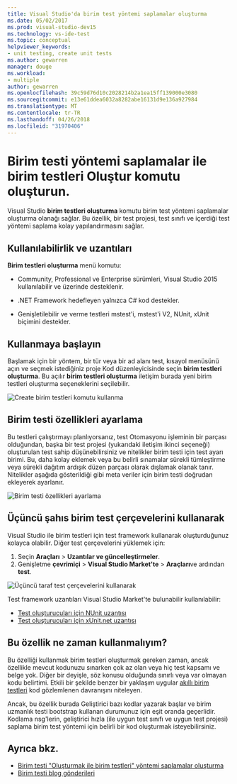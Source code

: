 ```yaml
---
title: Visual Studio'da birim test yöntemi saplamalar oluşturma
ms.date: 05/02/2017
ms.prod: visual-studio-dev15
ms.technology: vs-ide-test
ms.topic: conceptual
helpviewer_keywords:
- unit testing, create unit tests
ms.author: gewarren
manager: douge
ms.workload:
- multiple
author: gewarren
ms.openlocfilehash: 39c59d76d10c2028214b2a1ea15ff139000e3080
ms.sourcegitcommit: e13e61ddea6032a8282abe16131d9e136a927984
ms.translationtype: MT
ms.contentlocale: tr-TR
ms.lasthandoff: 04/26/2018
ms.locfileid: "31970406"
---
```

# <a name="create-unit-test-method-stubs-with-the-create-unit-tests-command"></a>Birim testi yöntemi saplamalar ile birim testleri Oluştur komutu oluşturun.

Visual Studio **birim testleri oluşturma** komutu birim test yöntemi saplamalar oluşturma olanağı sağlar. Bu özellik, bir test projesi, test sınıfı ve içerdiği test yöntemi saplama kolay yapılandırmasını sağlar.

## <a name="availability-and-extensions"></a>Kullanılabilirlik ve uzantıları

**Birim testleri oluşturma** menü komutu:

* Community, Professional ve Enterprise sürümleri, Visual Studio 2015 kullanılabilir ve üzerinde desteklenir.

* .NET Framework hedefleyen yalnızca C# kod destekler.

* Genişletilebilir ve verme testleri mstest'i, mstest'i V2, NUnit, xUnit biçimini destekler.

## <a name="get-started"></a>Kullanmaya başlayın

Başlamak için bir yöntem, bir tür veya bir ad alanı test, kısayol menüsünü açın ve seçmek istediğiniz proje Kod düzenleyicisinde seçin **birim testleri oluşturma**. Bu açılır **birim testleri oluşturma** iletişim burada yeni birim testleri oluşturma seçeneklerini seçilebilir.

![Create birim testleri komutu kullanma](media/createunittestcommand.png)

## <a name="setting-unit-test-traits"></a>Birim testi özellikleri ayarlama

Bu testleri çalıştırmayı planlıyorsanız, test Otomasyonu işleminin bir parçası olduğundan, başka bir test projesi (yukarıdaki iletişim ikinci seçeneği) oluşturulan test sahip düşünebilirsiniz ve nitelikler birim testi için test ayarı birimi. Bu, daha kolay eklemek veya bu belirli sınamalar sürekli tümleştirme veya sürekli dağıtım ardışık düzen parçası olarak dışlamak olanak tanır. Nitelikler aşağıda gösterildiği gibi meta veriler için birim testi doğrudan ekleyerek ayarlanır.

![Birim testi özellikleri ayarlama](media/createunittest.png)

## <a name="using-third-party-unit-test-frameworks"></a>Üçüncü şahıs birim test çerçevelerini kullanarak

Visual Studio ile birim testleri için test framework kullanarak oluşturduğunuz kolayca olabilir. Diğer test çerçevelerini yüklemek için:

1. Seçin **Araçları** > **Uzantılar ve güncelleştirmeler**.
2. Genişletme **çevrimiçi** > **Visual Studio Market'te** > **Araçları**ve ardından **test**.

![Üçüncü taraf test çerçevelerini kullanarak](media/createunittestfx.png)

Test framework uzantıları Visual Studio Market'te bulunabilir kullanılabilir:

* [Test oluşturucuları için NUnit uzantısı](https://marketplace.visualstudio.com/items?itemName=NUnitDevelopers.TestGeneratorNUnitextension)
* [Test oluşturucuları için xUnit.net uzantısı](https://marketplace.visualstudio.com/items?itemName=BradWilson.xUnitnetTestExtensions)

## <a name="when-should-i-use-this-feature"></a>Bu özellik ne zaman kullanmalıyım?

Bu özelliği kullanmak birim testleri oluşturmak gereken zaman, ancak özellikle mevcut kodunuzu sınarken çok az olan veya hiç test kapsamı ve belge yok. Diğer bir deyişle, söz konusu olduğunda sınırlı veya var olmayan kodu belirtimi. Etkili bir şekilde benzer bir yaklaşım uygular [akıllı birim testleri](http://blogs.msdn.com/b/visualstudioalm/archive/2014/11/19/introducing-smart-unit-tests.aspx) kod gözlemlenen davranışını niteleyen.

Ancak, bu özellik burada Geliştirici bazı kodlar yazarak başlar ve birim uzmanlık testi bootstrap kullanan durumunuz için eşit oranda geçerlidir. Kodlama nsg'lerin, geliştirici hızla (ile uygun test sınıfı ve uygun test projesi) saplama birim test yöntemi için belirli bir kod oluşturmak isteyebilirsiniz.

## <a name="see-also"></a>Ayrıca bkz.

- [Birim testi "Oluşturmak ile birim testleri" yöntemi saplamalar oluşturma](https://blogs.msdn.microsoft.com/visualstudioalm/2015/03/06/creating-unit-test-method-stubs-with-create-unit-tests/)
- [Birim testi blog gönderileri](https://blogs.msdn.microsoft.com/devops/?s=unit+testing)
